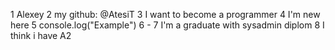 1 Alexey
2 my github: @AtesiT
3 I want to become a programmer
4 I'm new here
5 console.log("Example")
6 -
7 I'm a graduate with sysadmin diplom
8 I think i have A2
